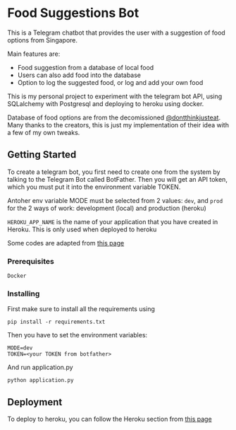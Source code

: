 # Food Suggestions Bot

This is a Telegram chatbot that provides the user with a suggestion of food options from Singapore. 

Main features are:
- Food suggestion from a database of local food
- Users can also add food into the database 
- Option to log the suggested food, or log and add your own food 

This is my personal project to experiment with the telegram bot API, using SQLalchemy with Postgresql and deploying to heroku using docker.

Database of food options are from the decomissioned [@dontthinkjusteat](https://t.me/dontthinkjusteat). Many thanks to the creators, this is just my implementation of their idea with a few of my own tweaks. 

## Getting Started

To create a telegram bot, you first need to create one from the system by talking to the Telegram Bot called BotFather. Then you will get an API token, which you must put it into the environment variable TOKEN. 

Antoher env variable MODE must be selected from 2 values: `dev`, and `prod` for the 2 ways of work: development (local) and production (heroku)

`HEROKU_APP_NAME` is the name of your application that you have created in Heroku. This is only used when deployed to heroku


Some codes are adapted from [this page](https://medium.com/python4you/creating-telegram-bot-and-deploying-it-on-heroku-471de1d96554)

### Prerequisites

```
Docker
```

### Installing

First make sure to install all the requirements using 
```
pip install -r requirements.txt
```

Then you have to set the environment variables:
```
MODE=dev
TOKEN=<your TOKEN from botfather>
```

And run application.py

```
python application.py
```

## Deployment

To deploy to heroku, you can follow the Heroku section from [this page](https://medium.com/python4you/creating-telegram-bot-and-deploying-it-on-heroku-471de1d96554)

